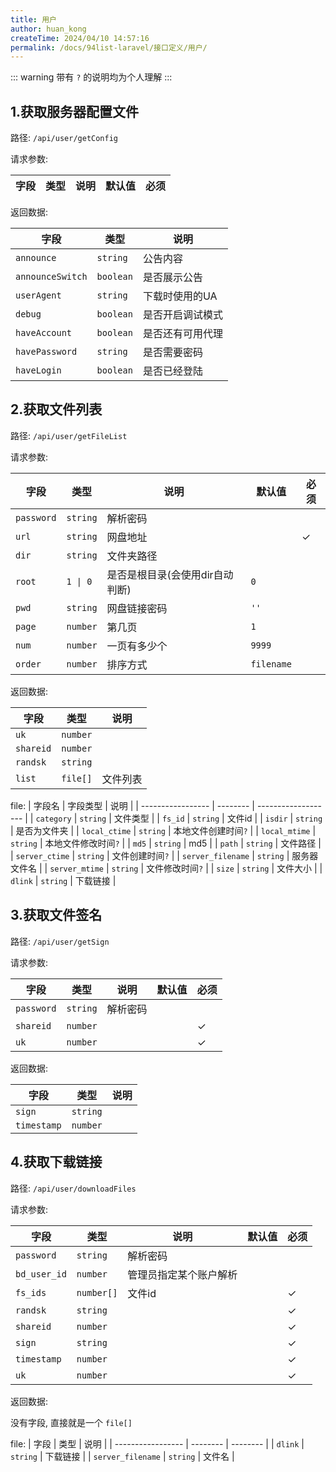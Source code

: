 ```yaml
---
title: 用户
author: huan_kong
createTime: 2024/04/10 14:57:16
permalink: /docs/94list-laravel/接口定义/用户/
---
```


::: warning
带有 `?` 的说明均为个人理解
:::

## 1.获取服务器配置文件

路径: `/api/user/getConfig`

请求参数:

| 字段 | 类型 | 说明 | 默认值 | 必须 |
| ---- | ---- | ---- | ------ | ---- |

返回数据:

| 字段             | 类型      | 说明             |
| ---------------- | --------- | ---------------- |
| `announce`       | `string`  | 公告内容         |
| `announceSwitch` | `boolean` | 是否展示公告     |
| `userAgent`      | `string`  | 下载时使用的UA   |
| `debug`          | `boolean` | 是否开启调试模式 |
| `haveAccount`    | `boolean` | 是否还有可用代理 |
| `havePassword`   | `string`  | 是否需要密码     |
| `haveLogin`      | `boolean` | 是否已经登陆     |

## 2.获取文件列表

路径: `/api/user/getFileList`

请求参数:

| 字段       | 类型     | 说明                            | 默认值     | 必须 |
| ---------- | -------- | ------------------------------- | ---------- | ---- |
| `password` | `string` | 解析密码                        |            |      |
| `url`      | `string` | 网盘地址                        |            | ✓    |
| `dir`      | `string` | 文件夹路径                      |            |      |
| `root`     | `1 \| 0` | 是否是根目录(会使用dir自动判断) | `0`        |      |
| `pwd`      | `string` | 网盘链接密码                    | `''`       |      |
| `page`     | `number` | 第几页                          | `1`        |      |
| `num`      | `number` | 一页有多少个                    | `9999`     |      |
| `order`    | `number` | 排序方式                        | `filename` |      |

返回数据:

| 字段      | 类型     | 说明     |
| --------- | -------- | -------- |
| `uk`      | `number` |          |
| `shareid` | `number` |          |
| `randsk`  | `string` |          |
| `list`    | `file[]` | 文件列表 |

file:
| 字段名            | 字段类型 | 说明                |
| ----------------- | -------- | ------------------- |
| `category`        | `string` | 文件类型            |
| `fs_id`           | `string` | 文件id              |
| `isdir`           | `string` | 是否为文件夹        |
| `local_ctime`     | `string` | 本地文件创建时间`?` |
| `local_mtime`     | `string` | 本地文件修改时间`?` |
| `md5`             | `string` | md5                 |
| `path`            | `string` | 文件路径            |
| `server_ctime`    | `string` | 文件创建时间`?`     |
| `server_filename` | `string` | 服务器文件名        |
| `server_mtime`    | `string` | 文件修改时间`?`     |
| `size`            | `string` | 文件大小            |
| `dlink`           | `string` | 下载链接            |

## 3.获取文件签名

路径: `/api/user/getSign`

请求参数:

| 字段       | 类型     | 说明     | 默认值 | 必须 |
| ---------- | -------- | -------- | ------ | ---- |
| `password` | `string` | 解析密码 |        |      |
| `shareid`  | `number` |          |        | ✓    |
| `uk`       | `number` |          |        | ✓    |

返回数据:

| 字段        | 类型     | 说明 |
| ----------- | -------- | ---- |
| `sign`      | `string` |      |
| `timestamp` | `number` |      |

## 4.获取下载链接

路径: `/api/user/downloadFiles`

请求参数:

| 字段         | 类型       | 说明                   | 默认值 | 必须 |
| ------------ | ---------- | ---------------------- | ------ | ---- |
| `password`   | `string`   | 解析密码               |        |      |
| `bd_user_id` | `number`   | 管理员指定某个账户解析 |        |      |
| `fs_ids`     | `number[]` | 文件id                 |        | ✓    |
| `randsk`     | `string`   |                        |        | ✓    |
| `shareid`    | `number`   |                        |        | ✓    |
| `sign`       | `string`   |                        |        | ✓    |
| `timestamp`  | `number`   |                        |        | ✓    |
| `uk`         | `number`   |                        |        | ✓    |

返回数据:

没有字段, 直接就是一个 `file[]`

file:
| 字段              | 类型     | 说明     |
| ----------------- | -------- | -------- |
| `dlink`           | `string` | 下载链接 |
| `server_filename` | `string` | 文件名   |
